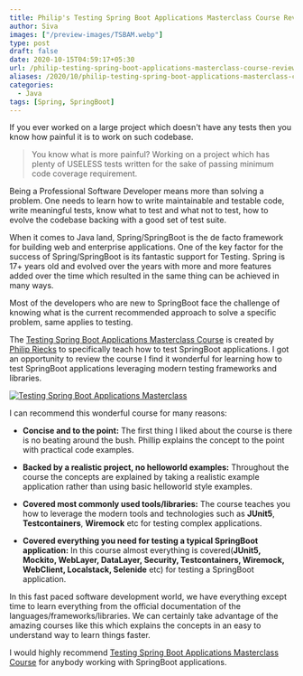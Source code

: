 ```yaml
---
title: Philip's Testing Spring Boot Applications Masterclass Course Review
author: Siva
images: ["/preview-images/TSBAM.webp"]
type: post
draft: false
date: 2020-10-15T04:59:17+05:30
url: /philip-testing-spring-boot-applications-masterclass-course-review/
aliases: /2020/10/philip-testing-spring-boot-applications-masterclass-course-review/
categories:
  - Java
tags: [Spring, SpringBoot]
---
```


If you ever worked on a large project which doesn't have any tests then you know how painful it is to work on such codebase.

> You know what is more painful? Working on a project which has plenty of USELESS tests written for the sake of passing minimum code coverage requirement.

Being a Professional Software Developer means more than solving a problem. One needs to learn how to write maintainable and testable code, 
write meaningful tests, know what to test and what not to test, how to evolve the codebase backing with a good set of test suite.

When it comes to Java land, Spring/SpringBoot is the de facto framework for building web and enterprise applications.
One of the key factor for the success of Spring/SpringBoot is its fantastic support for Testing.
Spring is 17+ years old and evolved over the years with more and more features added over the time which resulted in the same thing can be achieved in many ways.

Most of the developers who are new to SpringBoot face the challenge of knowing what is the current recommended approach to solve a specific problem, same applies to testing.

The [Testing Spring Boot Applications Masterclass Course](https://rieckpil.de/testing-spring-boot-applications-masterclass/) is created by [Philip Riecks](https://twitter.com/rieckpil) to specifically teach how to test SpringBoot applications.
I got an opportunity to review the course I find it wonderful for learning how to test SpringBoot applications leveraging modern testing frameworks and libraries.

[![Testing Spring Boot Applications Masterclass](/images/TSBAM.webp "Testing Spring Boot Applications Masterclass")](https://rieckpil.de/testing-spring-boot-applications-masterclass/)

I can recommend this wonderful course for many reasons:

* **Concise and to the point:** 
The first thing I liked about the course is there is no beating around the bush. 
Phillip explains the concept to the point with practical code examples.

* **Backed by a realistic project, no helloworld examples:** 
Throughout the course the concepts are explained by taking a realistic example application rather than using basic helloworld style examples.

* **Covered most commonly used tools/libraries:** 
The course teaches you how to leverage the modern tools and technologies such as **JUnit5**, **Testcontainers**, **Wiremock** etc 
for testing complex applications.

* **Covered everything you need for testing a typical SpringBoot application:** 
In this course almost everything is covered(**JUnit5, Mockito, WebLayer, DataLayer, Security, Testcontainers, Wiremock, 
WebClient, Localstack, Selenide** etc) for testing a SpringBoot application.

In this fast paced software development world, we have everything except time to learn everything from the official documentation 
of the languages/frameworks/libraries. We can certainly take advantage of the amazing courses like this which explains 
the concepts in an easy to understand way to learn things faster. 

I would highly recommend [Testing Spring Boot Applications Masterclass Course](https://rieckpil.de/testing-spring-boot-applications-masterclass/) for anybody working with SpringBoot applications.
 